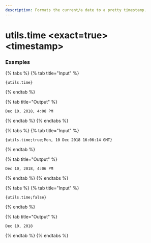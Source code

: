 ```yaml
---
description: Formats the current/a date to a pretty timestamp.
---
```


# utils.time &lt;exact=true> &lt;timestamp>

### Examples

{% tabs %}
{% tab title="Input" %}

```text
{utils.time}
```

{% endtab %}

{% tab title="Output" %}

```text
Dec 10, 2018, 4:08 PM
```

{% endtab %}
{% endtabs %}

{% tabs %}
{% tab title="Input" %}

```text
{utils.time;true;Mon, 10 Dec 2018 16:06:14 GMT}
```

{% endtab %}

{% tab title="Output" %}

```text
Dec 10, 2018, 4:06 PM
```

{% endtab %}
{% endtabs %}

{% tabs %}
{% tab title="Input" %}

```text
{utils.time;false}
```

{% endtab %}

{% tab title="Output" %}

```text
Dec 10, 2018
```

{% endtab %}
{% endtabs %}
